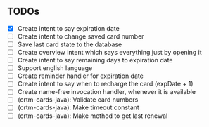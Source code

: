 ## TODOs

- [x] Create intent to say expiration date
- [ ] Create intent to change saved card number
- [ ] Save last card state to the database
- [ ] Create overview intent which says everything just by opening it
- [ ] Create intent to say remaining days to expiration date
- [ ] Support english language
- [ ] Create reminder handler for expiration date
- [ ] Create intent to say when to recharge the card (expDate + 1)
- [ ] Create name-free invocation handler, whenever it is available
- [ ] (crtm-cards-java): Validate card numbers
- [ ] (crtm-cards-java): Make timeout constant 
- [ ] (crtm-cards-java): Make method to get last renewal